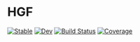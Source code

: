 # HGF

[![Stable](https://img.shields.io/badge/docs-stable-blue.svg)](https://ilabcode.github.io/HGF.jl/stable)
[![Dev](https://img.shields.io/badge/docs-dev-blue.svg)](https://ilabcode.github.io/HGF.jl/dev)
[![Build Status](https://github.com/ilabcode/HGF.jl/actions/workflows/CI.yml/badge.svg?branch=main)](https://github.com/ilabcode/HGF.jl/actions/workflows/CI.yml?query=branch%3Amain)
[![Coverage](https://codecov.io/gh/ilabcode/HGF.jl/branch/main/graph/badge.svg?token=NVFiiPydFA)](https://codecov.io/gh/ilabcode/HGF.jl)
